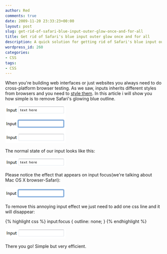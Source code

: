 ```yaml
---
author: Red
comments: true
date: 2009-11-20 23:33:23+00:00
layout: post
slug: get-rid-of-safari-blue-input-outer-glow-once-and-for-all
title: Get rid of Safari's blue input outer glow once and for all
description: A quick solution for getting rid of Safari's blue input outer glow.
wordpress_id: 260
categories:
- CSS
tags:
- CSS
---
```


When you're building web interfaces or just websites you always need to do cross-platform browser testing. As we saw, inputs inherits different styles from browsers and you need to [style them](http://www.red-team-design.com/style-an-input-button). In this article i will show you how simple is to remove Safari's glowing blue outline.

[![](/wp-content/uploads/2009/11/safari-blue-outer-glow.png)](http://www.red-team-design.com/get-rid-of-safari-blue-input-outer-glow-once-and-for-all/)

<!-- more -->

The normal state of our input looks like this:

![safari-blue-outer-glow-state](/wp-content/uploads/2009/11/safari-blue-outer-glow-state.png)

Please notice the effect that appears on input focus(we're talking about Mac OS X browser-Safari):

![safari-blue-outer-glow-state2](/wp-content/uploads/2009/11/safari-blue-outer-glow-state2.png)

To remove this annoying input effect we just need to add one css line and it will disappear:

{% highlight css %}
input:focus {
  outline: none;
}
{% endhighlight %}

![safari-blue-outer-glow-state3](/wp-content/uploads/2009/11/safari-blue-outer-glow-state3.png)

There you go! Simple but very efficient.
